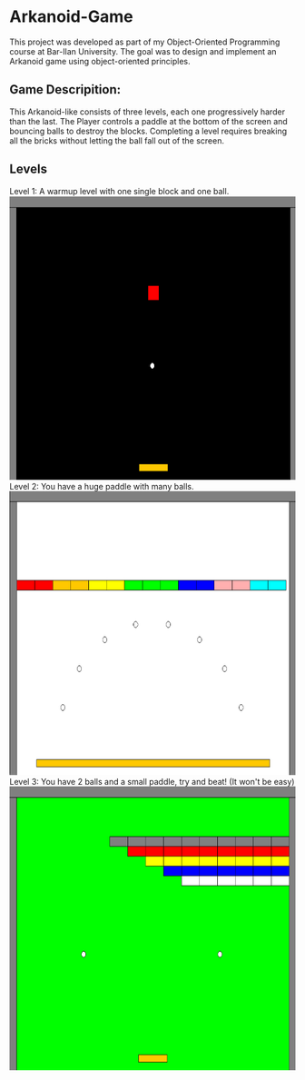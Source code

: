 # Arkanoid-Game
This project was developed as part of my Object-Oriented Programming course at Bar-Ilan University.
The goal was to design and implement an Arkanoid game using object-oriented principles.
## Game Descripition:
This Arkanoid-like consists of three levels, each one progressively harder than the last.
The Player controls a paddle at the bottom of the screen and bouncing balls to destroy the blocks.
Completing a level requires breaking all the bricks without letting the ball fall out of the screen.
## Levels
Level 1: A warmup level with one single block and one ball.
</br>
<img src="screenshots/first_level.png" alt="firstlevel" width="700" height="500"/>
Level 2: You have a huge paddle with many balls.
</br>
<img src="screenshots/second_level.png" alt="secondlevel" width="700" height="500"/>
Level 3: You have 2 balls and a small paddle, try and beat! (It won't be easy)
</br>
<img src="screenshots/third_level.png" alt="thirdlevel" width="700" height="500"/>
